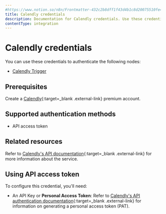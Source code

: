 ```yaml
---
#https://www.notion.so/n8n/Frontmatter-432c2b8dff1f43d4b1c8d20075510fe4
title: Calendly credentials
description: Documentation for Calendly credentials. Use these credentials to authenticate Calendly in n8n, a workflow automation platform.
contentType: integration
---
```


# Calendly credentials

You can use these credentials to authenticate the following nodes:

- [Calendly Trigger](/integrations/builtin/trigger-nodes/n8n-nodes-base.calendlytrigger/)

## Prerequisites

Create a [Calendly](https://www.calendly.com/){:target=_blank .external-link} premium account.

## Supported authentication methods

- API access token

## Related resources

Refer to [Calendly's API documentation](https://developer.calendly.com/getting-started){:target=_blank .external-link} for more information about the service.

## Using API access token

To configure this credential, you'll need:

- An API Key or **Personal Access Token**: Refer to [Calendly's API authentication documentation](https://developer.calendly.com/how-to-authenticate-with-personal-access-tokens){:target=_blank .external-link} for information on generating a personal access token (PAT).

